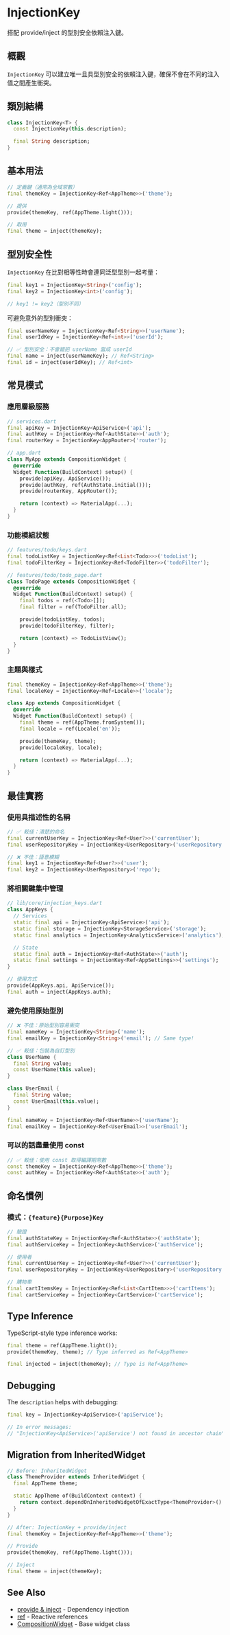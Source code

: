 # InjectionKey

搭配 provide/inject 的型別安全依賴注入鍵。

## 概觀

`InjectionKey` 可以建立唯一且具型別安全的依賴注入鍵，確保不會在不同的注入值之間產生衝突。

## 類別結構

```dart
class InjectionKey<T> {
  const InjectionKey(this.description);

  final String description;
}
```

## 基本用法

```dart
// 定義鍵（通常為全域常數）
final themeKey = InjectionKey<Ref<AppTheme>>('theme');

// 提供
provide(themeKey, ref(AppTheme.light()));

// 取用
final theme = inject(themeKey);
```

## 型別安全性

`InjectionKey` 在比對相等性時會連同泛型型別一起考量：

```dart
final key1 = InjectionKey<String>('config');
final key2 = InjectionKey<int>('config');

// key1 != key2（型別不同）
```

可避免意外的型別衝突：

```dart
final userNameKey = InjectionKey<Ref<String>>('userName');
final userIdKey = InjectionKey<Ref<int>>('userId');

// ✅ 型別安全：不會錯把 userName 當成 userId
final name = inject(userNameKey); // Ref<String>
final id = inject(userIdKey); // Ref<int>
```

## 常見模式

### 應用層級服務

```dart
// services.dart
final apiKey = InjectionKey<ApiService>('api');
final authKey = InjectionKey<Ref<AuthState>>('auth');
final routerKey = InjectionKey<AppRouter>('router');

// app.dart
class MyApp extends CompositionWidget {
  @override
  Widget Function(BuildContext) setup() {
    provide(apiKey, ApiService());
    provide(authKey, ref(AuthState.initial()));
    provide(routerKey, AppRouter());

    return (context) => MaterialApp(...);
  }
}
```

### 功能模組狀態

```dart
// features/todo/keys.dart
final todoListKey = InjectionKey<Ref<List<Todo>>>('todoList');
final todoFilterKey = InjectionKey<Ref<TodoFilter>>('todoFilter');

// features/todo/todo_page.dart
class TodoPage extends CompositionWidget {
  @override
  Widget Function(BuildContext) setup() {
    final todos = ref(<Todo>[]);
    final filter = ref(TodoFilter.all);

    provide(todoListKey, todos);
    provide(todoFilterKey, filter);

    return (context) => TodoListView();
  }
}
```

### 主題與樣式

```dart
final themeKey = InjectionKey<Ref<AppTheme>>('theme');
final localeKey = InjectionKey<Ref<Locale>>('locale');

class App extends CompositionWidget {
  @override
  Widget Function(BuildContext) setup() {
    final theme = ref(AppTheme.fromSystem());
    final locale = ref(Locale('en'));

    provide(themeKey, theme);
    provide(localeKey, locale);

    return (context) => MaterialApp(...);
  }
}
```

## 最佳實務

### 使用具描述性的名稱

```dart
// ✅ 較佳：清楚的命名
final currentUserKey = InjectionKey<Ref<User?>>('currentUser');
final userRepositoryKey = InjectionKey<UserRepository>('userRepository');

// ❌ 不佳：語意模糊
final key1 = InjectionKey<Ref<User?>>('user');
final key2 = InjectionKey<UserRepository>('repo');
```

### 將相關鍵集中管理

```dart
// lib/core/injection_keys.dart
class AppKeys {
  // Services
  static final api = InjectionKey<ApiService>('api');
  static final storage = InjectionKey<StorageService>('storage');
  static final analytics = InjectionKey<AnalyticsService>('analytics');

  // State
  static final auth = InjectionKey<Ref<AuthState>>('auth');
  static final settings = InjectionKey<Ref<AppSettings>>('settings');
}

// 使用方式
provide(AppKeys.api, ApiService());
final auth = inject(AppKeys.auth);
```

### 避免使用原始型別

```dart
// ❌ 不佳：原始型別容易衝突
final nameKey = InjectionKey<String>('name');
final emailKey = InjectionKey<String>('email'); // Same type!

// ✅ 較佳：包裝為自訂型別
class UserName {
  final String value;
  const UserName(this.value);
}

class UserEmail {
  final String value;
  const UserEmail(this.value);
}

final nameKey = InjectionKey<Ref<UserName>>('userName');
final emailKey = InjectionKey<Ref<UserEmail>>('userEmail');
```

### 可以的話盡量使用 const

```dart
// ✅ 較佳：使用 const 取得編譯期常數
const themeKey = InjectionKey<Ref<AppTheme>>('theme');
const authKey = InjectionKey<Ref<AuthState>>('auth');
```

## 命名慣例

### 模式：`{feature}{Purpose}Key`

```dart
// 驗證
final authStateKey = InjectionKey<Ref<AuthState>>('authState');
final authServiceKey = InjectionKey<AuthService>('authService');

// 使用者
final currentUserKey = InjectionKey<Ref<User?>>('currentUser');
final userRepositoryKey = InjectionKey<UserRepository>('userRepository');

// 購物車
final cartItemsKey = InjectionKey<Ref<List<CartItem>>>('cartItems');
final cartServiceKey = InjectionKey<CartService>('cartService');
```

## Type Inference

TypeScript-style type inference works:

```dart
final theme = ref(AppTheme.light());
provide(themeKey, theme); // Type inferred as Ref<AppTheme>

final injected = inject(themeKey); // Type is Ref<AppTheme>
```

## Debugging

The `description` helps with debugging:

```dart
final key = InjectionKey<ApiService>('apiService');

// In error messages:
// "InjectionKey<ApiService>('apiService') not found in ancestor chain"
```

## Migration from InheritedWidget

```dart
// Before: InheritedWidget
class ThemeProvider extends InheritedWidget {
  final AppTheme theme;

  static AppTheme of(BuildContext context) {
    return context.dependOnInheritedWidgetOfExactType<ThemeProvider>()!.theme;
  }
}

// After: InjectionKey + provide/inject
final themeKey = InjectionKey<Ref<AppTheme>>('theme');

// Provide
provide(themeKey, ref(AppTheme.light()));

// Inject
final theme = inject(themeKey);
```

## See Also

- [provide & inject](./provide-inject.md) - Dependency injection
- [ref](./reactivity.md#ref) - Reactive references
- [CompositionWidget](./composition-widget.md) - Base widget class
